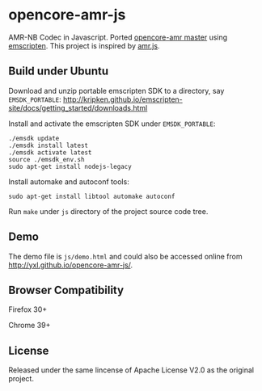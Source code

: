 opencore-amr-js
===================

AMR-NB Codec in Javascript. Ported [opencore-amr master](http://sourceforge.net/projects/opencore-amr/)
using [emscripten](http://emscripten.org). This project is inspired by [amr.js](https://github.com/jpemartins/amr.js).

Build under Ubuntu
-----

Download and unzip portable emscripten SDK to a directory, say `EMSDK_PORTABLE`:
<http://kripken.github.io/emscripten-site/docs/getting_started/downloads.html>

Install and activate the emscripten SDK under `EMSDK_PORTABLE`:

```
./emsdk update
./emsdk install latest
./emsdk activate latest
source ./emsdk_env.sh
sudo apt-get install nodejs-legacy
```

Install automake and autoconf tools:

`sudo apt-get install libtool automake autoconf`

Run `make` under `js` directory of the project source code tree.

Demo
-----

The demo file is `js/demo.html` and could also be accessed online from <http://yxl.github.io/opencore-amr-js/>.

Browser Compatibility
-----

Firefox 30+

Chrome 39+

License
-----

Released under the same lincense of Apache License V2.0 as the original project.
